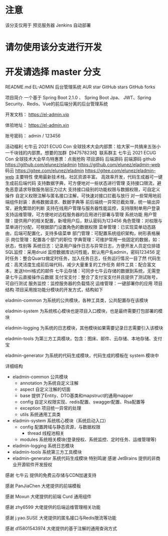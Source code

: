 # 注意

该分支仅用于 预览服务器 Jenkins 自动部署

# 请勿使用该分支进行开发

# 开发请选择 master 分支


README.md
EL-ADMIN 后台管理系统
AUR star GitHub stars GitHub forks

项目简介
一个基于 Spring Boot 2.1.0 、 Spring Boot Jpa、 JWT、Spring Security、Redis、Vue的前后端分离的后台管理系统

开发文档： https://el-admin.vip

体验地址： https://el-admin.xin

账号密码： admin / 123456

活动福利
七牛云 2021 ECUG Con 全球技术大会内部票：给大家一共搞来五张小一千块钱的内部票。想要的加群【947578238】联系群主
七牛云 2021 ECUG Con 全球技术大会早鸟特惠票：点我抢购
项目源码
后端源码	前端源码
github	https://github.com/elunez/eladmin	https://github.com/elunez/eladmin-web
码云	https://gitee.com/elunez/eladmin	https://gitee.com/elunez/eladmin-web
主要特性
使用最新技术栈，社区资源丰富。
高效率开发，代码生成器可一键生成前后端代码
支持数据字典，可方便地对一些状态进行管理
支持接口限流，避免恶意请求导致服务层压力过大
支持接口级别的功能权限与数据权限，可自定义操作
自定义权限注解与匿名接口注解，可快速对接口拦截与放行
对一些常用地前端组件封装：表格数据请求、数据字典等
前后端统一异常拦截处理，统一输出异常，避免繁琐的判断
支持在线用户管理与服务器性能监控，支持限制单用户登录
支持运维管理，可方便地对远程服务器的应用进行部署与管理
系统功能
用户管理：提供用户的相关配置，新增用户后，默认密码为123456
角色管理：对权限与菜单进行分配，可根据部门设置角色的数据权限
菜单管理：已实现菜单动态路由，后端可配置化，支持多级菜单
部门管理：可配置系统组织架构，树形表格展示
岗位管理：配置各个部门的职位
字典管理：可维护常用一些固定的数据，如：状态，性别等
系统日志：记录用户操作日志与异常日志，方便开发人员定位排错
SQL监控：采用druid 监控数据库访问性能，默认用户名admin，密码123456
定时任务：整合Quartz做定时任务，加入任务日志，任务运行情况一目了然
代码生成：高灵活度生成前后端代码，减少大量重复的工作任务
邮件工具：配合富文本，发送html格式的邮件
七牛云存储：可同步七牛云存储的数据到系统，无需登录七牛云直接操作云数据
支付宝支付：整合了支付宝支付并且提供了测试账号，可自行测试
服务监控：监控服务器的负载情况
运维管理：一键部署你的应用
项目结构
项目采用按功能分模块的开发方式，结构如下

eladmin-common 为系统的公共模块，各种工具类，公共配置存在该模块

eladmin-system 为系统核心模块也是项目入口模块，也是最终需要打包部署的模块

eladmin-logging 为系统的日志模块，其他模块如果需要记录日志需要引入该模块

eladmin-tools 为第三方工具模块，包含：图床、邮件、云存储、本地存储、支付宝

eladmin-generator 为系统的代码生成模块，代码生成的模板在 system 模块中

详细结构
- eladmin-common 公共模块
    - annotation 为系统自定义注解
    - aspect 自定义注解的切面
    - base 提供了Entity、DTO基类和mapstruct的通用mapper
    - config 自定义权限实现、redis配置、swagger配置、Rsa配置等
    - exception 项目统一异常的处理
    - utils 系统通用工具类
- eladmin-system 系统核心模块（系统启动入口）
	- config 配置跨域与静态资源，与数据权限
	    - thread 线程池相关
	- modules 系统相关模块(登录授权、系统监控、定时任务、运维管理等)
- eladmin-logging 系统日志模块
- eladmin-tools 系统第三方工具模块
- eladmin-generator 系统代码生成模块
特别鸣谢
感谢 JetBrains 提供的非商业开源软件开发授权

感谢 七牛云 提供的免费云存储与CDN加速支持

感谢 PanJiaChen 大佬提供的前端模板

感谢 Moxun 大佬提供的前端 Curd 通用组件

感谢 zhy6599 大佬提供的后端运维管理相关功能

感谢 j.yao.SUSE 大佬提供的匿名接口与Redis限流等功能

感谢 d15801543974 大佬提供的基于注解的通用查询方式
